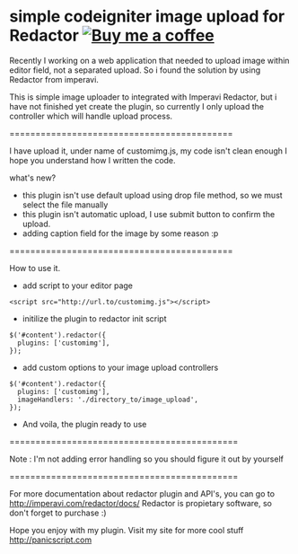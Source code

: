 simple codeigniter image upload for Redactor [![Buy me a coffee](http://files.nette.org/images/coffee1s.png)](https://www.paypal.com/cgi-bin/webscr?cmd=_donations&business=VAFHFTVQVW6MQ&lc=ID&item_name=panicscript&currency_code=USD&bn=PP%2dDonationsBF%3acoffee1s%2epng%3aNonHosted)
============================================

Recently I working on a web application that needed to upload image within editor field, not a separated upload. 
So i found the solution by using Redactor from imperavi.

This is simple image uploader to integrated with Imperavi Redactor, but i have not finished yet create the plugin, 
so currently I only upload the controller which will handle upload process.

===========================================

I have upload it, under name of customimg.js, my code isn't clean enough I hope you understand how I written the code.

what's new?
- this plugin isn't use default upload using drop file method, so we must select the file manually
- this plugin isn't automatic upload, I use submit button to confirm the upload.
- adding caption field for the image by some reason :p

===========================================

How to use it.

- add script to your editor page

```
<script src="http://url.to/customimg.js"></script>
```

- initilize the plugin to redactor init script

```
$('#content').redactor({
  plugins: ['customimg'],
});
```

- add custom options to your image upload controllers

```
$('#content').redactor({
  plugins: ['customimg'],
  imageHandlers: './directory_to/image_upload',
});
```

- And voila, the plugin ready to use

============================================

Note : I'm not adding error handling so you should figure it out by yourself

============================================


For more documentation about redactor plugin and API's, you can go to http://imperavi.com/redactor/docs/
Redactor is propietary software, so don't forget to purchase :)

Hope you enjoy with my plugin.
Visit my site for more cool stuff http://panicscript.com
